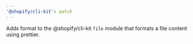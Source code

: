 ```yaml
---
'@shopify/cli-kit': patch
---
```


Adds format to the @shopify/cli-kit `file` module that formats a file content using prettier.
